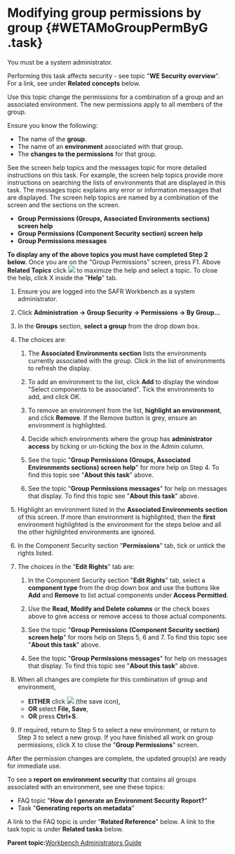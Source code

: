 # Modifying group permissions by group {#WETAMoGroupPermByG .task}

You must be a system administrator.

Performing this task affects security - see topic "**WE Security overview**". For a link, see under **Related concepts** below.

Use this topic change the permissions for a combination of a group and an associated environment. The new permissions apply to all members of the group.

Ensure you know the following:

-   The name of the **group**.
-   The name of an **environment** associated with that group.
-   The **changes to the permissions** for that group.

See the screen help topics and the messages topic for more detailed instructions on this task. For example, the screen help topics provide more instructions on searching the lists of environments that are displayed in this task. The messages topic explains any error or information messages that are displayed. The screen help topics are named by a combination of the screen and the sections on the screen.

-   **Group Permissions \(Groups, Associated Environments sections\) screen help**
-   **Group Permissions \(Component Security section\) screen help**
-   **Group Permissions messages**

**To display any of the above topics you must have completed Step 2 below.** Once you are on the "Group Permissions" screen, press F1. Above **Related Topics** click ![](images/Icon_Maximize_01.GIF) to maximize the help and select a topic. To close the help, click X inside the "**Help**" tab.

1.  Ensure you are logged into the SAFR Workbench as a system administrator.

2.  Click **Administration -\> Group Security -\> Permissions -\> By Group...**

3.  In the **Groups** section, **select a group** from the drop down box.

4.  The choices are:

    1.  The **Associated Environments section** lists the environments currently associated with the group. Click in the list of environments to refresh the display.

    2.  To add an environment to the list, click **Add** to display the window "Select components to be associated". Tick the environments to add, and click OK.

    3.  To remove an environment from the list, **highlight an environment**, and click **Remove**. If the Remove button is grey, ensure an environment is highlighted.

    4.  Decide which environments where the group has **administrator access** by ticking or un-ticking the box in the Admin column.

    5.  See the topic "**Group Permissions \(Groups, Associated Environments sections\) screen help**" for more help on Step 4. To find this topic see "**About this task**" above.

    6.  See the topic "**Group Permissions messages**" for help on messages that display. To find this topic see "**About this task**" above.

5.  Highlight an environment listed in the **Associated Environments section** of this screen. If more than environment is highlighted, then the **first** environment highlighted is the environment for the steps below and all the other highlighted environments are ignored.

6.  In the Component Security section "**Permissions**" tab, tick or untick the rights listed.

7.  The choices in the "**Edit Rights**" tab are:

    1.  In the Component Security section "**Edit Rights**" tab, select a **component type** from the drop down box and use the buttons like **Add** and **Remove** to list actual components under **Access Permitted**.

    2.  Use the **Read, Modify and Delete columns** or the check boxes above to give access or remove access to those actual components.

    3.  See the topic "**Group Permissions \(Component Security section\) screen help**" for more help on Steps 5, 6 and 7. To find this topic see "**About this task**" above.

    4.  See the topic "**Group Permissions messages**" for help on messages that display. To find this topic see "**About this task**" above.

8.  When all changes are complete for this combination of group and environment,

    -   **EITHER** click ![](images/Icon_Save_03.GIF) \(the save icon\),
    -   **OR** select **File, Save**,
    -   **OR** press **Ctrl+S**.
9.  If required, return to Step 5 to select a new environment, or return to Step 3 to select a new group. If you have finished all work on group permissions, click X to close the "**Group Permissions**" screen.


After the permission changes are complete, the updated group\(s\) are ready for immediate use.

To see a **report on environment security** that contains all groups associated with an environment, see one these topics:

-   FAQ topic "**How do I generate an Environment Security Report?**"
-   Task "**Generating reports on metadata**"

A link to the FAQ topic is under "**Related Reference**" below. A link to the task topic is under **Related tasks** below.

**Parent topic:**[Workbench Administrators Guide](../html/AAR582WEAdmin.md)

